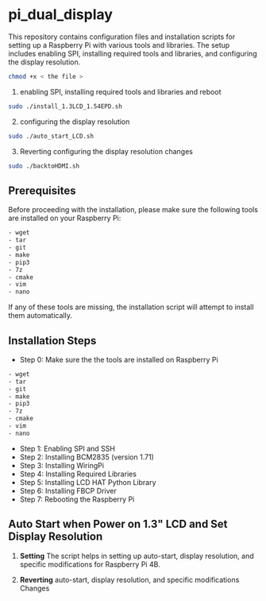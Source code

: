 # pi_dual_display

This repository contains configuration files and installation scripts for setting up a Raspberry Pi with various tools and libraries. The setup includes enabling SPI, installing required tools and libraries, and configuring the display resolution.

```bash
chmod +x < the file >
```

1. enabling SPI, installing required tools and libraries and reboot

```bash
sudo ./install_1.3LCD_1.54EPD.sh
```

2. configuring the display resolution

```bash
sudo ./auto_start_LCD.sh
```
3. Reverting configuring the display resolution changes

```bash
sudo ./backtoHDMI.sh
```

## Prerequisites

Before proceeding with the installation, please make sure the following tools are installed on your Raspberry Pi:

```bash
- wget
- tar
- git
- make
- pip3
- 7z
- cmake
- vim
- nano
```
If any of these tools are missing, the installation script will attempt to install them automatically.

## Installation Steps

- Step 0: Make sure the the tools are installed on Raspberry Pi
```bash
- wget
- tar
- git
- make
- pip3
- 7z
- cmake
- vim
- nano
```
- Step 1: Enabling SPI and SSH
- Step 2: Installing BCM2835 (version 1.71)
- Step 3: Installing WiringPi
- Step 4: Installing Required Libraries
- Step 5: Installing LCD HAT Python Library
- Step 6: Installing FBCP Driver
- Step 7: Rebooting the Raspberry Pi

## Auto Start when Power on 1.3" LCD and Set Display Resolution

1. **Setting** The script helps in setting up auto-start, display resolution, and specific modifications for Raspberry Pi 4B.

2. **Reverting** auto-start, display resolution, and specific modifications Changes

